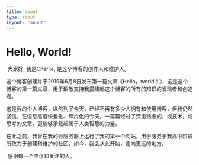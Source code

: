 ```yaml
---
title: about
type: about
layout: "about"
---
```


# Hello, World! 

​	大家好, 我是Charlie, 是这个博客的创作人和维护人。

<!--more-->

​	这个博客创建并于2019年6月8日发布第一篇文章《Hello，world！》，这是这个博客的第一篇文章，用于致敬支持我搭建起这个博客的所有的知识的发现者和创造者。

​	这是我的个人博客，纵然到了今天，已经不再有多少人拥有和使用博客，但我仍然坚信，在信息高度快餐化、碎片化的今天，一篇篇经过了深思熟虑的，或技术，或思考的文章，更能够承载起属于人类智慧的力量。

​	在此之前，我曾在我的云服务器上运行了我的第一个网站，用于服务于我高中阶段所致力于创建和维护的社团。如今，我会从此开始，走向更远的地方。

​	感谢每一个陪伴和关注的人。


